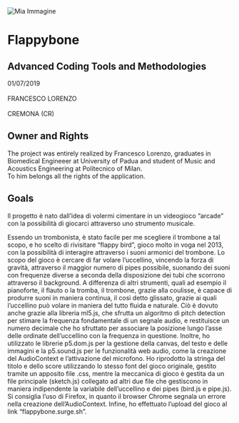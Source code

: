<img src="https://cdn.cogecolive.com/prod-20180515/generic_1526397738636915_ori.jpeg" alt="Mia Immagine">

<h1>Flappybone</h1>

<h2>Advanced Coding Tools and Methodologies</h2>

<p>01/07/2019 <br>
  <br>FRANCESCO LORENZO <br>
  <br>CREMONA (CR)
</p>

<h2>Owner and Rights</h2>

<p>
The project was entirely realized by Francesco Lorenzo, graduates in Biomedical Engineeer at University of Padua and student of Music and Acoustics Engineering at Politecnico of Milan. <br>
To him belongs all the rights of the application.
</p>
 
<h2>Goals</h2>

<p>
Il progetto è nato dall’idea di volermi cimentare in un videogioco “arcade” con la possibilità di giocarci attraverso 
uno strumento musicale.  
</p>

Essendo un trombonista, è stato facile per me scegliere il trombone a tal scopo, e ho scelto di rivisitare “flappy bird”, 
gioco molto in voga nel 2013, con la possibilità di interagire attraverso i suoni armonici del trombone.
Lo scopo del gioco è cercare di far volare l’uccellino, vincendo la forza di gravità, attraverso il maggior numero di pipes 
possibile, suonando dei suoni con frequenze diverse a seconda della disposizione dei tubi che scorrono attraverso il background.
A differenza di altri strumenti, quali ad esempio il pianoforte, il flauto o la tromba, il trombone, grazie alla coulisse, 
è capace di produrre suoni in maniera continua, il così detto glissato, grazie ai quali l’uccellino può volare in maniera 
del tutto fluida e naturale. Ciò è dovuto anche grazie alla libreria ml5.js, che sfrutta un algoritmo di pitch detection
per stimare la frequenza fondamentale di un segnale audio, e restituisce un numero decimale che ho sfruttato per associare 
la posizione lungo l’asse delle ordinate dell’uccellino con la frequenza in questione.
Inoltre, ho utilizzato le librerie p5.dom.js per la gestione della canvas, del testo e delle immagini e la p5.sound.js 
per le funzionalità web audio, come la creazione del AudioContext e l’attivazione del microfono.
Ho riprodotto la stringa del titolo e dello score utilizzando lo stesso font del gioco originale, 
gestito tramite un apposito file .css, mentre la meccanica di gioco è gestita da un file principale (sketch.js) 
collegato ad altri due file che gestiscono in maniera indipendente la variabile dell’uccellino e dei pipes (bird.js e pipe.js).
Si consiglia l’uso di Firefox, in quanto il browser Chrome segnala un errore nella creazione dell’AudioContext.
Infine, ho effettuato l’upload del gioco al link “flappybone.surge.sh”.
